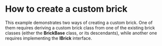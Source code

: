 # How to create a custom brick


<p>This example demonstrates two ways of creating a custom brick. One of them requires deriving a custom brick class from one of the existing brick classes (either the <strong>BrickBase</strong> class, or its descendants), while another one requires implementing the <strong>IBrick</strong> interface.</p>

<br/>


